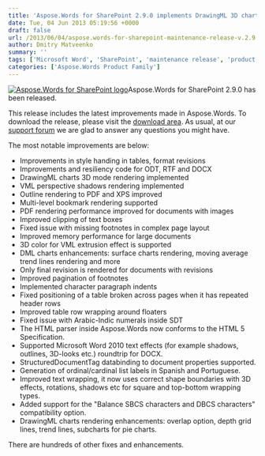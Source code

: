 ```yaml
---
title: 'Aspose.Words for SharePoint 2.9.0 implements DrawingML 3D charts among other improvements'
date: Tue, 04 Jun 2013 05:19:56 +0000
draft: false
url: /2013/06/04/aspose.words-for-sharepoint-maintenance-release-v.2.9.0-is-ready/
author: Dmitry Matveenko
summary: ''
tags: ['Microsoft Word', 'SharePoint', 'maintenance release', 'product release']
categories: ['Aspose.Words Product Family']
---
```


[![Aspose.Words for SharePoint logo][1]](https://blog.aspose.com/wp-content/uploads/sites/2/2013/06/aspose-Words-for-SharePoint.png)Aspose.Words for SharePoint 2.9.0 has been released.

This release includes the latest improvements made in Aspose.Words. To download the release, please visit the [download area][2]. As usual, at our [support forum][3] we are glad to answer any questions you might have.

The most notable improvements are below:

*   Improvements in style handing in tables, format revisions
*   Improvements and resiliency code for ODT, RTF and DOCX
*   DrawingML charts 3D mode rendering implemented
*   VML perspective shadows rendering implemented
*   Outline rendering to PDF and XPS improved
*   Multi-level bookmark rendering supported
*   PDF rendering performance improved for documents with images
*   Improved clipping of text boxes
*   Fixed issue with missing footnotes in complex page layout
*   Improved memory performance for large documents
*   3D color for VML extrusion effect is supported
*   DML charts enhancements: surface charts rendering, moving average trend lines rendering and more
*   Only final revision is rendered for documents with revisions
*   Improved pagination of footnotes
*   Implemented character paragraph indents
*   Fixed positioning of a table broken across pages when it has repeated header rows
*   Improved table row wrapping around floaters
*   Fixed issue with Arabic-Indic numerals inside SDT
*   The HTML parser inside Aspose.Words now conforms to the HTML 5 Specification.
*   Supported Microsoft Word 2010 text effects (for example shadows, outlines, 3D-looks etc.) roundtrip for DOCX.
*   StructuredDocumentTag databinding to document properties supported.
*   Generation of ordinal/cardinal list labels in Spanish and Portuguese.
*   Improved text wrapping, it now uses correct shape boundaries with 3D effects, rotations, shadows etc for square and top-bottom wrapping types.
*   Added support for the "Balance SBCS characters and DBCS characters" compatibility option.
*   DrawingML charts rendering enhancements: overlap option, depth grid lines, trend lines, subcharts for pie charts.

There are hundreds of other fixes and enhancements.




[1]: https://blog.aspose.com/wp-content/uploads/sites/2/2013/06/aspose-Words-for-SharePoint.png "Aspose.Words for SharePoint logo"
[2]: http://www.aspose.com/community/files/73/sharepoint-components/aspose.words-for-sharepoint/default.aspx
[3]: http://www.aspose.com/community/forums/aspose.words-product-family/75/showforum.aspx




